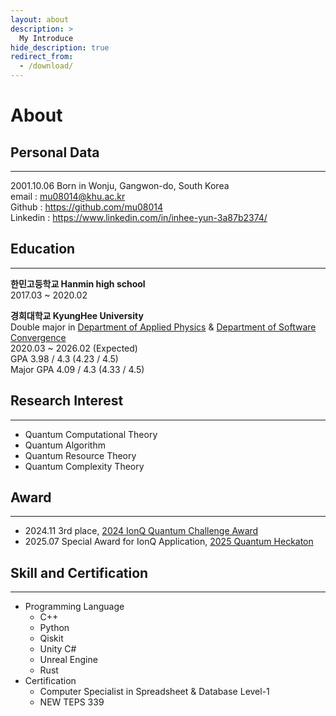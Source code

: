 ```yaml
---
layout: about
description: >
  My Introduce
hide_description: true
redirect_from:
  - /download/
---
```


# About

<!--author-->

## Personal Data
-------------
2001.10.06 Born in Wonju, Gangwon-do, South Korea<br/>
email : mu08014@khu.ac.kr<br/>
Github : <https://github.com/mu08014><br/>
Linkedin : <https://www.linkedin.com/in/inhee-yun-3a87b2374/>


## Education
-------------
<b>한민고등학교 Hanmin high school<br/></b>
2017.03 ~ 2020.02

<b>경희대학교 KyungHee University</b><br/>
Double major in [Department of Applied Physics](https://com.khu.ac.kr/physics/user/main/view.do) & [Department of Software Convergence](http://swcon.khu.ac.kr)<br/>
2020.03 ~ 2026.02 (Expected)<br/>
GPA 3.98 / 4.3 (4.23 / 4.5)<br/>
Major GPA 4.09 / 4.3 (4.33 / 4.5)<br/>

## Research Interest
-------------
- Quantum Computational Theory<br/>
- Quantum Algorithm<br/>
- Quantum Resource Theory<br/>
- Quantum Complexity Theory<br/>

## Award
-------------
- 2024.11 3rd place, [2024 IonQ Quantum Challenge Award](https://qcenter.kr/sub/sub04_02.php?boardid=ionq&mode=view&idx=79&sk=&sw=&offset=&category=)
- 2025.07 Special Award for IonQ Application, [2025 Quantum Heckaton](https://qhackathon.kr/2025/?p=0401&idx=5524)

## Skill and Certification
-------------
- Programming Language
  - C++
  - Python
  - Qiskit
  - Unity C#
  - Unreal Engine
  - Rust
- Certification
  - Computer Specialist in Spreadsheet & Database Level-1
  - NEW TEPS 339